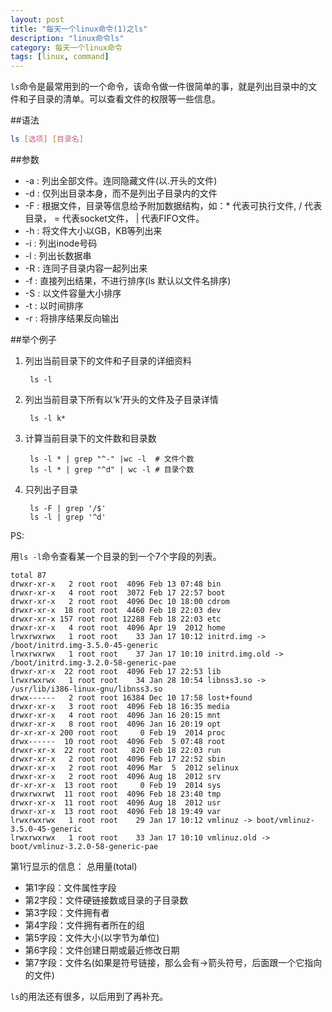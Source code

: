 ```yaml
---
layout: post
title: "每天一个linux命令(1)之ls"
description: "linux命令ls"
category: 每天一个linux命令
tags: [linux, command]
---
```


`ls`命令是最常用到的一个命令，该命令做一件很简单的事，就是列出目录中的文件和子目录的清单。可以查看文件的权限等一些信息。

##语法
```sh
ls [选项] [目录名]
```

##参数
- -a : 列出全部文件。连同隐藏文件(以.开头的文件)
- -d : 仅列出目录本身，而不是列出子目录内的文件
- -F : 根据文件，目录等信息给予附加数据结构，如：* 代表可执行文件, / 代表目录， = 代表socket文件， | 代表FIFO文件。
- -h : 将文件大小以GB，KB等列出来
- -i : 列出inode号码
- -l : 列出长数据串
- -R : 连同子目录内容一起列出来
- -f : 直接列出结果，不进行排序(ls 默认以文件名排序)
- -S : 以文件容量大小排序
- -t : 以时间排序
- -r : 将排序结果反向输出

##举个例子
1. 列出当前目录下的文件和子目录的详细资料

        ls -l

2. 列出当前目录下所有以‘k’开头的文件及子目录详情

        ls -l k*

3. 计算当前目录下的文件数和目录数

        ls -l * | grep "^-" |wc -l  # 文件个数
        ls -l * | grep "^d" | wc -l # 目录个数

4. 只列出子目录

        ls -F | grep '/$'
        ls -l | grep '^d'

PS:

用`ls -l`命令查看某一个目录的到一个7个字段的列表。

    total 87
    drwxr-xr-x   2 root root  4096 Feb 13 07:48 bin
    drwxr-xr-x   4 root root  3072 Feb 17 22:57 boot
    drwxr-xr-x   2 root root  4096 Dec 10 18:00 cdrom
    drwxr-xr-x  18 root root  4460 Feb 18 22:03 dev
    drwxr-xr-x 157 root root 12288 Feb 18 22:03 etc
    drwxr-xr-x   4 root root  4096 Apr 19  2012 home
    lrwxrwxrwx   1 root root    33 Jan 17 10:12 initrd.img -> /boot/initrd.img-3.5.0-45-generic
    lrwxrwxrwx   1 root root    37 Jan 17 10:10 initrd.img.old -> /boot/initrd.img-3.2.0-58-generic-pae
    drwxr-xr-x  22 root root  4096 Feb 17 22:53 lib
    lrwxrwxrwx   1 root root    34 Jan 28 10:54 libnss3.so -> /usr/lib/i386-linux-gnu/libnss3.so
    drwx------   2 root root 16384 Dec 10 17:58 lost+found
    drwxr-xr-x   3 root root  4096 Feb 18 16:35 media
    drwxr-xr-x   4 root root  4096 Jan 16 20:15 mnt
    drwxr-xr-x   8 root root  4096 Jan 16 20:19 opt
    dr-xr-xr-x 200 root root     0 Feb 19  2014 proc
    drwx------  10 root root  4096 Feb  5 07:48 root
    drwxr-xr-x  22 root root   820 Feb 18 22:03 run
    drwxr-xr-x   2 root root  4096 Feb 17 22:52 sbin
    drwxr-xr-x   2 root root  4096 Mar  5  2012 selinux
    drwxr-xr-x   2 root root  4096 Aug 18  2012 srv
    dr-xr-xr-x  13 root root     0 Feb 19  2014 sys
    drwxrwxrwt  11 root root  4096 Feb 18 23:40 tmp
    drwxr-xr-x  11 root root  4096 Aug 18  2012 usr
    drwxr-xr-x  13 root root  4096 Feb 18 19:49 var
    lrwxrwxrwx   1 root root    29 Jan 17 10:12 vmlinuz -> boot/vmlinuz-3.5.0-45-generic
    lrwxrwxrwx   1 root root    33 Jan 17 10:10 vmlinuz.old -> boot/vmlinuz-3.2.0-58-generic-pae

第1行显示的信息： 总用量(total)

- 第1字段：文件属性字段
- 第2字段：文件硬链接数或目录的子目录数
- 第3字段：文件拥有者
- 第4字段：文件拥有者所在的组
- 第5字段：文件大小(以字节为单位)
- 第6字段：文件创建日期或最近修改日期
- 第7字段：文件名(如果是符号链接，那么会有->箭头符号，后面跟一个它指向的文件)

`ls`的用法还有很多，以后用到了再补充。

